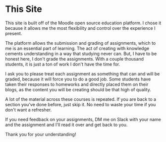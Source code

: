 # This Site
This site is built off of the Moodle open source education platform. I chose it because it allows me the most flexibility and control over the experience I present. 

The platform allows the submission and grading of assignments, which to me is an essential part of learning. The act of creating with knowledge cements understanding in  a way that studying never can. But, I have to be honest here, I don't grade the assignments. With a couple thousand students, it is just a ton of work I don't have the time for.  

I ask you to please treat each assignment as something that can and will be graded, because it will force you to do a good job. Some students have taken their responses to homeworks and directly placed them on their blogs, as the content you will be creating should be that high of quality. 

A lot of the material across these courses is repeated. If you are back to a section you've done before, just skip it. No need to waste your time if you don't want a refresher. 

If you need feedback on your assignments, DM me on Slack with your name and the assignment and I'll read it over and get back to you.

Thank you for your understanding!  